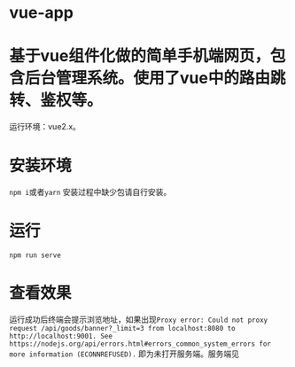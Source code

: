 # vue-app
# 基于vue组件化做的简单手机端网页，包含后台管理系统。使用了vue中的路由跳转、鉴权等。
运行环境：vue2.x。
# 安装环境
`npm i`或者`yarn`
安装过程中缺少包请自行安装。
# 运行
`npm run serve`
# 查看效果
运行成功后终端会提示浏览地址，如果出现`Proxy error: Could not proxy request /api/goods/banner?_limit=3 from localhost:8080 to http://localhost:9001.
See https://nodejs.org/api/errors.html#errors_common_system_errors for more information (ECONNREFUSED).`
即为未打开服务端。服务端见
